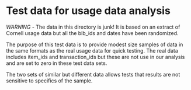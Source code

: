 # Test data for usage data analysis

*WARNING* - The data in this directory is junk! It is based on an extract of Cornell usage data but all the bib_ids and dates have been randomized. 

The purpose of this test data is to provide modest size samples of data in the same formats as the real usage data for quick testing. The real data includes item_ids and transaction_ids but these are not use in our analysis and are set to zero in these test data sets.

The two sets of similar but different data allows tests that results are not sensitive to specifics of the sample.

